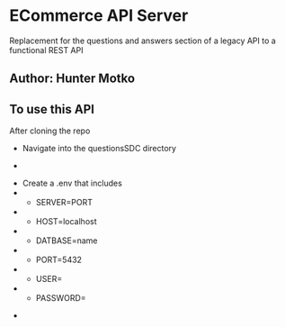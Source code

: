 # ECommerce API Server

Replacement for the questions and answers section of a legacy API to a functional REST API

## Author: Hunter Motko



## To use this API

After cloning the repo

- Navigate into the questionsSDC directory 
- ``` npm install
- Create a .env that includes 
- - SERVER=PORT
- - HOST=localhost
- - DATBASE=name
- - PORT=5432
- - USER=
- - PASSWORD=
- ``` npm start



